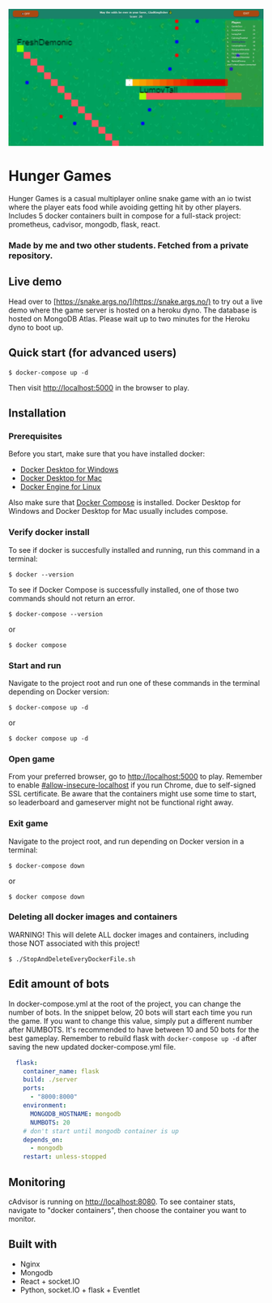 ![](readmelogo.jpg)
# Hunger Games

Hunger Games is a casual multiplayer online snake game with an io twist where the player eats food
while avoiding getting hit by other players. Includes 5 docker containers built in compose for a full-stack project: prometheus, cadvisor, 
mongodb, flask, react.

### Made by me and two other students. Fetched from a private repository.

## Live demo
Head over to [https://snake.args.no/](https://snake.args.no/) to try out a live demo where the game server is hosted on a heroku dyno. 
The database is hosted on MongoDB Atlas.
Please wait up to two minutes for the Heroku dyno to boot up.

## Quick start (for advanced users)
```
$ docker-compose up -d
```
Then visit [http://localhost:5000](http://localhost:5000/) in the browser to play.

## Installation
### Prerequisites
Before you start, make sure that you have installed docker:
* [Docker Desktop for Windows](https://docs.docker.com/windows/started)
* [Docker Desktop for Mac](https://docs.docker.com/docker-for-mac/)
* [Docker Engine for Linux](https://docs.docker.com/engine/install/)

Also make sure that [Docker Compose](https://docs.docker.com/compose/install/) is installed.
Docker Desktop for Windows and Docker Desktop for Mac usually includes compose.

### Verify docker install
To see if docker is succesfully installed and running, run this command in a terminal:
```
$ docker --version
```
To see if Docker Compose is successfully installed, one of those two commands should not return an error.
```
$ docker-compose --version
```
or
```
$ docker compose
```

### Start and run
Navigate to the project root and run one of these commands in the terminal depending on Docker version:
```
$ docker-compose up -d
```
or 
```
$ docker compose up -d
```


### Open game
From your preferred browser, go to [http://localhost:5000](http://localhost:5000/) to play. Remember to enable 
[#allow-insecure-localhost](chrome://flags/#allow-insecure-localhost) if you run Chrome, due to self-signed SSL certificate. 
Be aware that the containers might use some time to start, so leaderboard and gameserver might not be functional right away.

### Exit game
Navigate to the project root, and run depending on Docker version in a terminal:
```
$ docker-compose down
```
or
```
$ docker compose down
```

### Deleting all docker images and containers

WARNING! This will delete ALL docker images and containers, including those NOT associated with this project!
```
$ ./StopAndDeleteEveryDockerFile.sh
```

## Edit amount of bots
In docker-compose.yml at the root of the project, you can change the number of bots. In the snippet below, 20 bots will  start
each time you run the game. If you want to change this value, simply put a different number after NUMBOTS. It's recommended 
to have between 10 and 50 bots for the best gameplay. Remember to rebuild flask with `docker-compose up -d` after saving the new 
updated docker-compose.yml file. 
```yaml
  flask:
    container_name: flask
    build: ./server
    ports:
      - "8000:8000"
    environment:
      MONGODB_HOSTNAME: mongodb
      NUMBOTS: 20
    # don't start until mongodb container is up
    depends_on:
      - mongodb
    restart: unless-stopped
```

## Monitoring
cAdvisor is running on [http://localhost:8080](http://localhost:8080). To see container stats, navigate to "docker containers", 
then choose the container you want to monitor.

## Built with
* Nginx
* Mongodb
* React + socket.IO
* Python, socket.IO + flask + Eventlet
